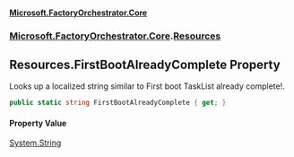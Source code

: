 #### [Microsoft.FactoryOrchestrator.Core](./Microsoft-FactoryOrchestrator-Core.md 'Microsoft.FactoryOrchestrator.Core')
### [Microsoft.FactoryOrchestrator.Core](./Microsoft-FactoryOrchestrator-Core.md 'Microsoft.FactoryOrchestrator.Core').[Resources](./Microsoft-FactoryOrchestrator-Core-Resources.md 'Microsoft.FactoryOrchestrator.Core.Resources')
## Resources.FirstBootAlreadyComplete Property
Looks up a localized string similar to First boot TaskList already complete!.  
```csharp
public static string FirstBootAlreadyComplete { get; }
```
#### Property Value
[System.String](https://docs.microsoft.com/en-us/dotnet/api/System.String 'System.String')  
